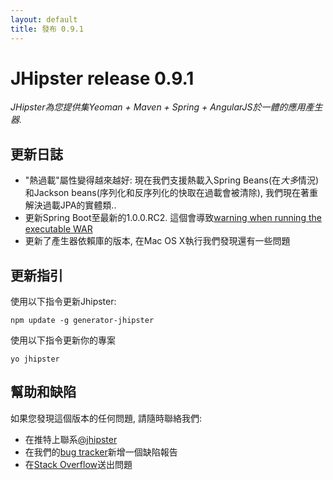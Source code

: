 ```yaml
---
layout: default
title: 發布 0.9.1
---
```


JHipster release 0.9.1
==================

*JHipster為您提供集Yeoman + Maven + Spring + AngularJS於一體的應用產生器.*

更新日誌
----------

* "熱過載"屬性變得越來越好: 現在我們支援熱載入Spring Beans(在*大多*情況)和Jackson beans(序列化和反序列化的快取在過載會被清除), 我們現在著重解決過載JPA的實體類..
* 更新Spring Boot至最新的1.0.0.RC2. 這個會導致[warning when running the executable WAR](https://github.com/spring-projects/spring-boot/issues/348)
* 更新了產生器依賴庫的版本, 在Mac OS X執行我們發現還有一些問題

更新指引
------------

使用以下指令更新Jhipster:

```
npm update -g generator-jhipster
```

使用以下指令更新你的專案

```
yo jhipster
```

幫助和缺陷
--------------

如果您發現這個版本的任何問題, 請隨時聯絡我們:

- 在推特上聯系[@jhipster](https://twitter.com/jhipster)
- 在我們的[bug tracker](https://github.com/jhipster/generator-jhipster/issues?state=open)新增一個缺陷報告
- 在[Stack Overflow](http://stackoverflow.com/tags/jhipster/info)送出問題
